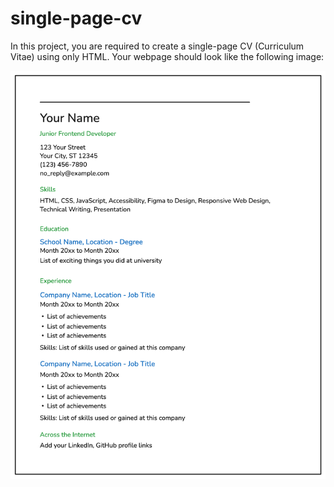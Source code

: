 # single-page-cv
In this project, you are required to create a single-page CV (Curriculum Vitae) using only HTML. Your webpage should look like the following image:
  
![Imagen del cv de referencia](resume-template-zyl70.png)
